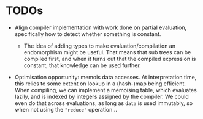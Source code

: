 # TODOs

* Align compiler implementation with work done on partial evaluation, specifically how to detect whether something is constant.
  * The idea of adding types to make evaluation/compilation an endomorphism might be useful.
      That means that sub trees can be compiled first, and when it turns out that the compiled expression is constant, that knowledge can be used further.

* Optimisation opportunity: memois data accesses.
    At interpretation time, this relies to some extent on lookup in a (hash-)map being efficient.
    When compiling, we can implement a memoising table, which evaluates lazily, and is indexed by integers assigned by the compiler.
    We could even do that across evaluations, as long as `data` is used immutably, so when not using the `"reduce"` operation...

